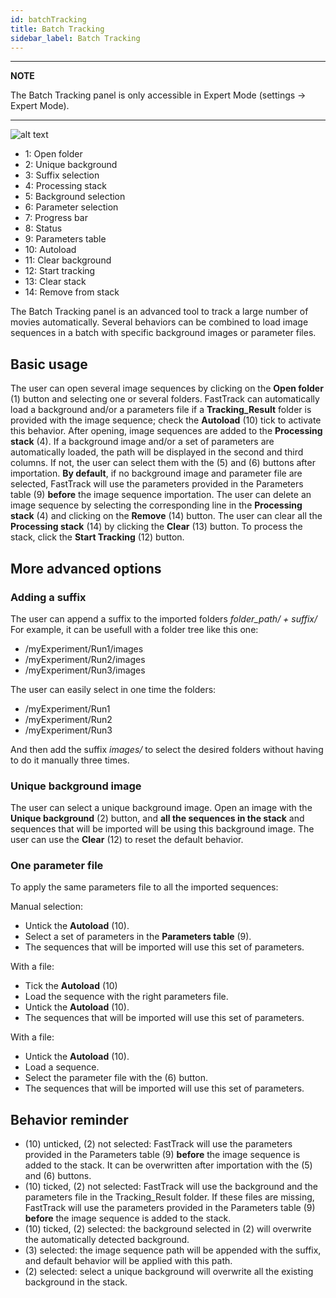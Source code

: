 ```yaml
---
id: batchTracking
title: Batch Tracking
sidebar_label: Batch Tracking
---
```

---

**NOTE**

The Batch Tracking panel is only accessible in Expert Mode (settings -> Expert Mode).

---

![alt text](assets/batchTracking.svg)

* 1: Open folder
* 2: Unique background
* 3: Suffix selection
* 4: Processing stack
* 5: Background selection
* 6: Parameter selection
* 7: Progress bar
* 8: Status
* 9: Parameters table
* 10: Autoload
* 11: Clear background
* 12: Start tracking
* 13: Clear stack
* 14: Remove from stack

The Batch Tracking panel is an advanced tool to track a large number of movies automatically. Several behaviors can be combined to load image sequences in a batch with specific background images or parameter files.

## Basic usage

The user can open several image sequences by clicking on the **Open folder** (1) button and selecting one or several folders. FastTrack can automatically load a background and/or a parameters file if a **Tracking_Result** folder is provided with the image sequence; check the **Autoload** (10) tick to activate this behavior.
After opening, image sequences are added to the **Processing stack** (4). If a background image and/or a set of parameters are automatically loaded, the path will be displayed in the second and third columns. If not, the user can select them with the (5) and (6) buttons after importation.
**By default**, if no background image and parameter file are selected, FastTrack will use the parameters provided in the Parameters table (9) **before** the image sequence importation.
The user can delete an image sequence by selecting the corresponding line in the **Processing stack** (4) and clicking on the **Remove** (14) button. The user can clear all the **Processing stack** (14) by clicking the **Clear** (13) button.
To process the stack, click the **Start Tracking** (12) button.

## More advanced options

### Adding a suffix

The user can append a suffix to the imported folders *folder_path/ + suffix/*
For example, it can be usefull with a folder tree like this one:

- /myExperiment/Run1/images
- /myExperiment/Run2/images
- /myExperiment/Run3/images

The user can easily select in one time the folders:

- /myExperiment/Run1
- /myExperiment/Run2
- /myExperiment/Run3

And then add the suffix *images/* to select the desired folders without having to do it manually three times.

### Unique background image

The user can select a unique background image. Open an image with the **Unique background** (2) button, and **all the sequences in the stack** and sequences that will be imported will be using this background image. The user can use the **Clear** (12) to reset the default behavior.

### One parameter file
To apply the same parameters file to all the imported sequences:

Manual selection:

* Untick the **Autoload** (10).
* Select a set of parameters in the **Parameters table** (9).
* The sequences that will be imported will use this set of parameters.

With a file:

* Tick the **Autoload** (10)
* Load the sequence with the right parameters file.
* Untick the **Autoload** (10).
* The sequences that will be imported will use this set of parameters.

With a file:

* Untick the **Autoload** (10).
* Load a sequence.
* Select the parameter file with the (6) button.
* The sequences that will be imported will use this set of parameters.

## Behavior reminder

- (10) unticked, (2) not selected: FastTrack will use the parameters provided in the Parameters table (9) **before** the image sequence is added to the stack. It can be overwritten after importation with the (5) and (6) buttons.
- (10) ticked, (2) not selected: FastTrack will use the background and the parameters file in the Tracking_Result folder. If these files are missing, FastTrack will use the parameters provided in the Parameters table (9) **before** the image sequence is added to the stack.
- (10) ticked, (2) selected: the background selected in (2) will overwrite the automatically detected background.
- (3) selected: the image sequence path will be appended with the suffix, and default behavior will be applied with this path.
- (2) selected: select a unique background will overwrite all the existing background in the stack.
